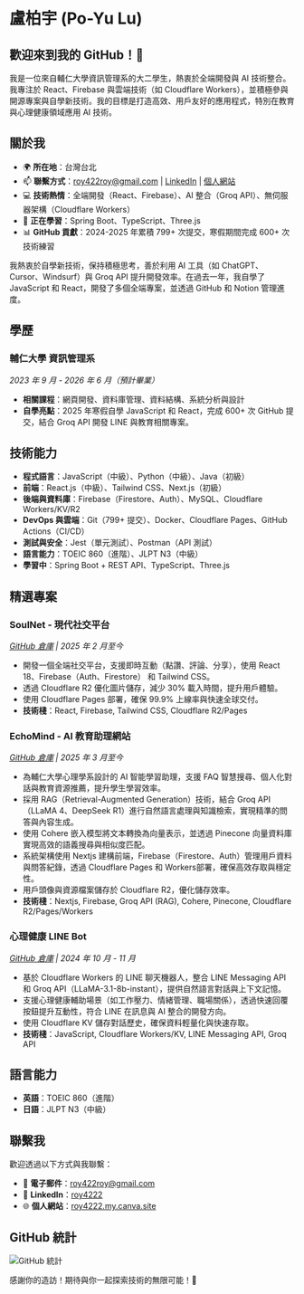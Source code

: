 # 盧柏宇 (Po-Yu Lu)

## 歡迎來到我的 GitHub！👋

我是一位來自輔仁大學資訊管理系的大二學生，熱衷於全端開發與 AI 技術整合。我專注於 React、Firebase 與雲端技術（如 Cloudflare Workers），並積極參與開源專案與自學新技術。我的目標是打造高效、用戶友好的應用程式，特別在教育與心理健康領域應用 AI 技術。

## 關於我

- 🌍 **所在地**：台灣台北
- 📫 **聯繫方式**：[roy422roy@gmail.com](mailto:roy422roy@gmail.com) | [LinkedIn](https://www.linkedin.com/in/roy4222/) | [個人網站](https://roy4222.my.canva.site)
- 💻 **技術熱情**：全端開發（React、Firebase）、AI 整合（Groq API）、無伺服器架構（Cloudflare Workers）
- 🌱 **正在學習**：Spring Boot、TypeScript、Three.js
- 📊 **GitHub 貢獻**：2024-2025 年累積 799+ 次提交，寒假期間完成 600+ 次技術練習

我熱衷於自學新技術，保持積極思考，善於利用 AI 工具（如 ChatGPT、Cursor、Windsurf）與 Groq API 提升開發效率。在過去一年，我自學了 JavaScript 和 React，開發了多個全端專案，並透過 GitHub 和 Notion 管理進度。

## 學歷

### 輔仁大學 資訊管理系
*2023 年 9 月 - 2026 年 6 月（預計畢業）*  

- **相關課程**：網頁開發、資料庫管理、資料結構、系統分析與設計
- **自學亮點**：2025 年寒假自學 JavaScript 和 React，完成 600+ 次 GitHub 提交，結合 Groq API 開發 LINE 與教育相關專案。

## 技術能力

- **程式語言**：JavaScript（中級）、Python（中級）、Java（初級）
- **前端**：React.js（中級）、Tailwind CSS、Next.js（初級）
- **後端與資料庫**：Firebase（Firestore、Auth）、MySQL、Cloudflare Workers/KV/R2
- **DevOps 與雲端**：Git（799+ 提交）、Docker、Cloudflare Pages、GitHub Actions（CI/CD）
- **測試與安全**：Jest（單元測試）、Postman（API 測試）
- **語言能力**：TOEIC 860（進階）、JLPT N3（中級）
- **學習中**：Spring Boot + REST API、TypeScript、Three.js

## 精選專案

### SoulNet - 現代社交平台
*[GitHub 倉庫](https://github.com/roy4222/SoulNet) | 2025 年 2 月至今*  

- 開發一個全端社交平台，支援即時互動（點讚、評論、分享），使用 React 18、Firebase（Auth、Firestore） 和 Tailwind CSS。
- 透過 Cloudflare R2 優化圖片儲存，減少 30% 載入時間，提升用戶體驗。
- 使用 Cloudflare Pages 部署，確保 99.9% 上線率與快速全球交付。
- **技術棧**：React, Firebase, Tailwind CSS, Cloudflare R2/Pages

### EchoMind - AI 教育助理網站
*[GitHub 倉庫](https://github.com/roy4222/echomind3.0) | 2025 年 3 月至今*  

- 為輔仁大學心理學系設計的 AI 智能學習助理，支援 FAQ 智慧搜尋、個人化對話與教育資源推薦，提升學生學習效率。
- 採用 RAG（Retrieval-Augmented Generation）技術，結合 Groq API（LLaMA 4、DeepSeek R1）進行自然語言處理與知識檢索，實現精準的問答與內容生成。
- 使用 Cohere 嵌入模型將文本轉換為向量表示，並透過 Pinecone 向量資料庫實現高效的語義搜尋與相似度匹配。
- 系統架構使用 Nextjs 建構前端，Firebase（Firestore、Auth）管理用戶資料與問答紀錄，透過 Cloudflare Pages 和 Workers部署，確保高效存取與穩定性。
- 用戶頭像與資源檔案儲存於 Cloudflare R2，優化儲存效率。
- **技術棧**：Nextjs, Firebase, Groq API (RAG), Cohere, Pinecone, Cloudflare R2/Pages/Workers

### 心理健康 LINE Bot
*[GitHub 倉庫](https://github.com/roy4222/line-bot_1.0) | 2024 年 10 月 - 11 月*  

- 基於 Cloudflare Workers 的 LINE 聊天機器人，整合 LINE Messaging API 和 Groq API（LLaMA-3.1-8b-instant），提供自然語言對話與上下文記憶。
- 支援心理健康輔助場景（如工作壓力、情緒管理、職場關係），透過快速回覆按鈕提升互動性，符合 LINE 在訊息與 AI 整合的開發方向。
- 使用 Cloudflare KV 儲存對話歷史，確保資料輕量化與快速存取。
- **技術棧**：JavaScript, Cloudflare Workers/KV, LINE Messaging API, Groq API

## 語言能力

- **英語**：TOEIC 860（進階）
- **日語**：JLPT N3（中級）

## 聯繫我

歡迎透過以下方式與我聯繫：  

- 📧 **電子郵件**：[roy422roy@gmail.com](mailto:roy422roy@gmail.com)  
- 🔗 **LinkedIn**：[roy4222](https://www.linkedin.com/in/roy4222/)  
- 🌐 **個人網站**：[roy4222.my.canva.site](https://roy4222.my.canva.site)

## GitHub 統計

![GitHub 統計](https://github-readme-stats.vercel.app/api?username=roy4222&show_icons=true&theme=radical)

感謝你的造訪！期待與你一起探索技術的無限可能！🚀
